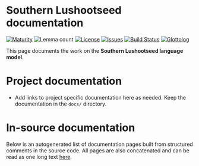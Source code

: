 # Southern Lushootseed documentation

[![Maturity](https://img.shields.io/endpoint?url=https%3A%2F%2Fraw.githubusercontent.com%2Fgiellalt%2Flang-slh%2Fgh-pages%2Fmaturity.json)](https://giellalt.github.io/MaturityClassification.html)
![Lemma count](https://img.shields.io/endpoint?url=https%3A%2F%2Fraw.githubusercontent.com%2Fgiellalt%2Flang-slh%2Fgh-pages%2Flemmacount.json)
[![License](https://img.shields.io/github/license/giellalt/lang-slh)](https://github.com/giellalt/lang-slh/blob/main/LICENSE)
[![Issues](https://img.shields.io/github/issues/giellalt/lang-slh)](https://github.com/giellalt/lang-slh/issues)
[![Build Status](https://builds.giellalt.org/api/badge/lang-slh?label=CI)](https://builds.giellalt.org/pipelines/lang-slh/builds/latest)
[![Glottolog](https://img.shields.io/badge/Glottolog-green)](https://glottolog.org/resource/languoid/id/sout2965)

This page documents the work on the **Southern Lushootseed language model**. 

# Project documentation

* Add links to project specific documentation here as needed. Keep the documentation in the `docs/` directory.

# In-source documentation

Below is an autogenerated list of documentation pages built from structured comments in the source code. All pages are also concatenated and can be read as one long text [here](slh.md).
